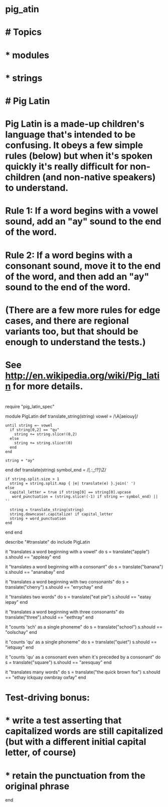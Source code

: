pig_atin
========
# # Topics
#
# * modules
# * strings
#
# # Pig Latin
#
# Pig Latin is a made-up children's language that's intended to be confusing. It obeys a few simple rules (below) but when it's spoken quickly it's really difficult for non-children (and non-native speakers) to understand.
#
# Rule 1: If a word begins with a vowel sound, add an "ay" sound to the end of the word.
#
# Rule 2: If a word begins with a consonant sound, move it to the end of the word, and then add an "ay" sound to the end of the word.
#
# (There are a few more rules for edge cases, and there are regional variants too, but that should be enough to understand the tests.)
#
# See <http://en.wikipedia.org/wiki/Pig_latin> for more details.
#
#

require "pig_latin_spec"

 
module PigLatin
  def translate_string(string)
    vowel = /\A[aeiouy]/
 
    until string =~ vowel
      if string[0,2] == "qu"
        string += string.slice!(0,2)
      else
        string += string.slice!(0)
      end
    end
 
    string + "ay"
  end
  def translate(string)
    symbol_end = /[\.:,;!\?]\Z/
 
    if string.split.size > 1
      string = string.split.map { |e| translate(e) }.join(' ')
    else
      capital_letter = true if string[0] == string[0].upcase
       word_punctuation = (string.slice!(-1) if string =~ symbol_end) || ''
 
      string = translate_string(string)
      string.downcase!.capitalize! if capital_letter 
      string + word_punctuation
    end
 
  end
end

describe "#translate" do
  include PigLatin

  it "translates a word beginning with a vowel" do
    s = translate("apple")
    s.should == "appleay"
  end

  it "translates a word beginning with a consonant" do
    s = translate("banana")
    s.should == "ananabay"
  end

  it "translates a word beginning with two consonants" do
    s = translate("cherry")
    s.should == "errychay"
  end

  it "translates two words" do
    s = translate("eat pie")
    s.should == "eatay iepay"
  end

  it "translates a word beginning with three consonants" do
    translate("three").should == "eethray"
  end

  it "counts 'sch' as a single phoneme" do
    s = translate("school")
    s.should == "oolschay"
  end

  it "counts 'qu' as a single phoneme" do
    s = translate("quiet")
    s.should == "ietquay"
  end

  it "counts 'qu' as a consonant even when it's preceded by a consonant" do
    s = translate("square")
    s.should == "aresquay"
  end

  it "translates many words" do
    s = translate("the quick brown fox")
    s.should == "ethay ickquay ownbray oxfay"
  end

  # Test-driving bonus:
  # * write a test asserting that capitalized words are still capitalized (but with a different initial capital letter, of course)
  # * retain the punctuation from the original phrase

end
